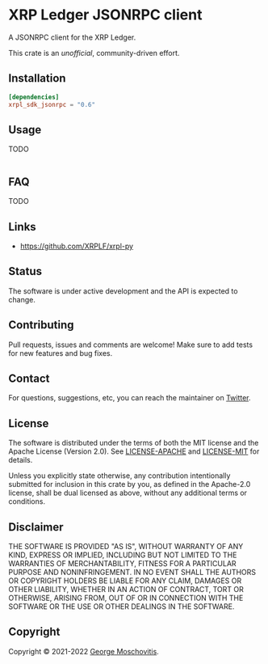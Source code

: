 # XRP Ledger JSONRPC client

A JSONRPC client for the XRP Ledger.

This crate is an *unofficial*, community-driven effort.

## Installation

```toml
[dependencies]
xrpl_sdk_jsonrpc = "0.6"
```

## Usage

TODO

```rust
```

## FAQ

TODO

## Links

- https://github.com/XRPLF/xrpl-py

## Status

The software is under active development and the API is expected to change.

## Contributing

Pull requests, issues and comments are welcome! Make sure to add tests for new features and bug fixes.

## Contact

For questions, suggestions, etc, you can reach the maintainer on [Twitter](https://twitter.com/gmosx).

## License

The software is distributed under the terms of both the MIT license and the Apache License (Version 2.0). See [LICENSE-APACHE](LICENSE-APACHE) and [LICENSE-MIT](LICENSE-MIT) for details.

Unless you explicitly state otherwise, any contribution intentionally submitted for inclusion in this crate by you, as defined in the Apache-2.0 license, shall be dual licensed as above, without any additional terms or conditions.

## Disclaimer

THE SOFTWARE IS PROVIDED "AS IS", WITHOUT WARRANTY OF
ANY KIND, EXPRESS OR IMPLIED, INCLUDING BUT NOT LIMITED
TO THE WARRANTIES OF MERCHANTABILITY, FITNESS FOR A
PARTICULAR PURPOSE AND NONINFRINGEMENT. IN NO EVENT
SHALL THE AUTHORS OR COPYRIGHT HOLDERS BE LIABLE FOR ANY
CLAIM, DAMAGES OR OTHER LIABILITY, WHETHER IN AN ACTION
OF CONTRACT, TORT OR OTHERWISE, ARISING FROM, OUT OF OR
IN CONNECTION WITH THE SOFTWARE OR THE USE OR OTHER
DEALINGS IN THE SOFTWARE.

## Copyright

Copyright © 2021-2022 [George Moschovitis](https://gmosx.ninja).
